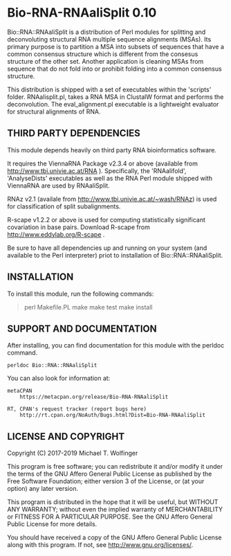 # Bio-RNA-RNAaliSplit 0.10

Bio::RNA::RNAaliSplit is a distribution of Perl modules for splitting
and deconvoluting structural RNA multiple sequence alignments
(MSAs). Its primary purpose is to partition a MSA into subsets of
sequences that have a common consensus structure which is different
from the consesus structure of the other set. Another application is
cleaning MSAs from sequence that do not fold into or prohibit folding
into a common consensus structure.

This distribution is shipped with a set of executables within the
'scripts' folder. RNAalisplit.pl, takes a RNA MSA in ClustalW format
and performs the deconvolution. The eval_alignment.pl executable is a
lightweight evaluator for structural alignments of RNA.

## THIRD PARTY DEPENDENCIES

This module depends heavily on third party RNA bioinformatics software.

It requires the ViennaRNA Package v2.3.4 or above (available from
http://www.tbi.univie.ac.at/RNA ). Specifically, the 'RNAalifold',
'AnalyseDists' executables as well as the RNA Perl module shipped with
ViennaRNA are used by RNAaliSplit.

RNAz v2.1 (availale from http://www.tbi.univie.ac.at/~wash/RNAz) is
used for classification of split subalignments.

R-scape v1.2.2 or above is used for computing statistically
significant covariation in base pairs. Download R-scape from
http://www.eddylab.org/R-scape .

Be sure to have all dependencies up and running on your system (and
available to the Perl interpreter) priot to installation of
Bio::RNA::RNAaliSplit.

## INSTALLATION

To install this module, run the following commands:

>	perl Makefile.PL
>	make
>	make test
>	make install

## SUPPORT AND DOCUMENTATION

After installing, you can find documentation for this module with the
perldoc command.

    perldoc Bio::RNA::RNAaliSplit

You can also look for information at:

    metaCPAN
        https://metacpan.org/release/Bio-RNA-RNAaliSplit

    RT, CPAN's request tracker (report bugs here)
        http://rt.cpan.org/NoAuth/Bugs.html?Dist=Bio-RNA-RNAaliSplit

## LICENSE AND COPYRIGHT

Copyright (C) 2017-2019 Michael T. Wolfinger

This program is free software; you can redistribute it and/or
modify it under the terms of the GNU Affero General Public
License as published by the Free Software Foundation; either
version 3 of the License, or (at your option) any later version.

This program is distributed in the hope that it will be useful,
but WITHOUT ANY WARRANTY; without even the implied warranty of
MERCHANTABILITY or FITNESS FOR A PARTICULAR PURPOSE.  See the GNU
Affero General Public License for more details.

You should have received a copy of the GNU Affero General Public
License along with this program.  If not, see
http://www.gnu.org/licenses/.
